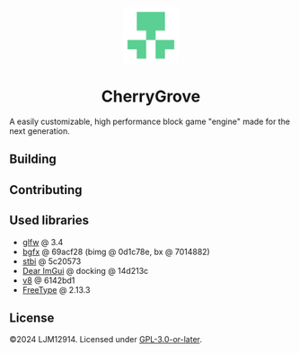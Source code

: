 <p align="center"><img alt="CherryGrove Logo" width="100" src="assets/icons/CherryGrove-trs-2048.png" /></p>

<h1 align="center">CherryGrove</h1>

A easily customizable, high performance block game "engine" made for the next generation.

## Building



## Contributing



## Used libraries

- [glfw](https://www.glfw.org/) @ 3.4
- [bgfx](https://github.com/bkaradzic/bgfx) @ 69acf28 (bimg @ 0d1c78e, bx @ 7014882)
- [stbi](https://github.com/nothings/stb) @ 5c20573
- [Dear ImGui](https://github.com/ocornut/imgui) @ docking @ 14d213c
- [v8](https://v8.dev/) @ 6142bd1
- [FreeType](https://freetype.org/) @ 2.13.3

## License

©2024 LJM12914. Licensed under [GPL-3.0-or-later](LICENSE).
